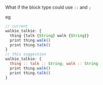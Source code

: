 What if the block type could use `::` and `;`

eg
```javascript
// current
walkie_talkie: {
  thing {talk {String} walk {String}} 
  print thing.walk()
  print thing.talk()
}
// this suggestion
walkie_talkie: {
  thing :: talk :: String; walk :: String
  print thing.walk()
  print thing.talk()
}
